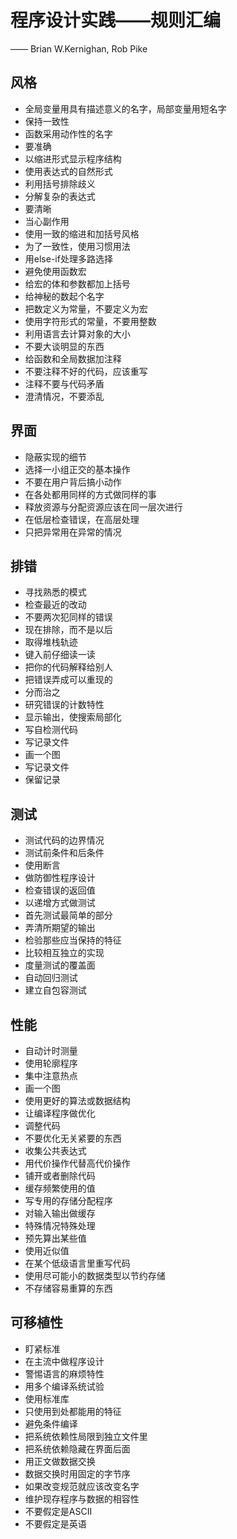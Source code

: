 # 程序设计实践——规则汇编

—— Brian W.Kernighan, Rob Pike

## 风格
* 全局变量用具有描述意义的名字，局部变量用短名字
* 保持一致性
* 函数采用动作性的名字
* 要准确
* 以缩进形式显示程序结构
* 使用表达式的自然形式
* 利用括号排除歧义
* 分解复杂的表达式
* 要清晰
* 当心副作用
* 使用一致的缩进和加括号风格
* 为了一致性，使用习惯用法
* 用else-if处理多路选择
* 避免使用函数宏
* 给宏的体和参数都加上括号
* 给神秘的数起个名字
* 把数定义为常量，不要定义为宏
* 使用字符形式的常量，不要用整数
* 利用语言去计算对象的大小
* 不要大谈明显的东西
* 给函数和全局数据加注释
* 不要注释不好的代码，应该重写
* 注释不要与代码矛盾
* 澄清情况，不要添乱

## 界面

* 隐蔽实现的细节
* 选择一小组正交的基本操作
* 不要在用户背后搞小动作
* 在各处都用同样的方式做同样的事
* 释放资源与分配资源应该在同一层次进行
* 在低层检查错误，在高层处理
* 只把异常用在异常的情况

## 排错

* 寻找熟悉的模式
* 检查最近的改动
* 不要两次犯同样的错误
* 现在排除，而不是以后
* 取得堆栈轨迹
* 键入前仔细读一读
* 把你的代码解释给别人
* 把错误弄成可以重现的
* 分而治之
* 研究错误的计数特性
* 显示输出，使搜索局部化
* 写自检测代码
* 写记录文件
* 画一个图
* 写记录文件
* 保留记录

## 测试

* 测试代码的边界情况
* 测试前条件和后条件
* 使用断言
* 做防御性程序设计
* 检查错误的返回值
* 以递增方式做测试
* 首先测试最简单的部分
* 弄清所期望的输出
* 检验那些应当保持的特征
* 比较相互独立的实现
* 度量测试的覆盖面
* 自动回归测试
* 建立自包容测试

## 性能

* 自动计时测量
* 使用轮廓程序
* 集中注意热点
* 画一个图
* 使用更好的算法或数据结构
* 让编译程序做优化
* 调整代码
* 不要优化无关紧要的东西
* 收集公共表达式
* 用代价操作代替高代价操作
* 铺开或者删除代码
* 缓存频繁使用的值
* 写专用的存储分配程序
* 对输入输出做缓存
* 特殊情况特殊处理
* 预先算出某些值
* 使用近似值
* 在某个低级语言里重写代码
* 使用尽可能小的数据类型以节约存储
* 不存储容易重算的东西

## 可移植性

* 盯紧标准
* 在主流中做程序设计
* 警惕语言的麻烦特性
* 用多个编译系统试验
* 使用标准库
* 只使用到处都能用的特征
* 避免条件编译
* 把系统依赖性局限到独立文件里
* 把系统依赖隐藏在界面后面
* 用正文做数据交换
* 数据交换时用固定的字节序
* 如果改变规范就应该改变名字
* 维护现存程序与数据的相容性
* 不要假定是ASCII
* 不要假定是英语


